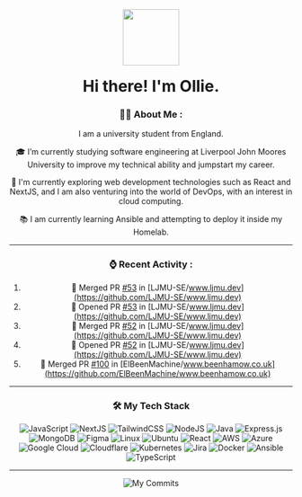 <div align="center">
  <img src="https://www.beenhamow.co.uk/img/logo.svg" width="100" />
  <h1 style="margin-top: 20px">
    Hi there! I'm Ollie.
  </h1>

### 👨‍💻 About Me :

I am a university student from England.

🎓 I’m currently studying software engineering at Liverpool John Moores University to improve my technical ability and jumpstart my career.

🧭 I'm currently exploring web development technologies such as React and NextJS, and I am also venturing into the world of DevOps, with an interest in cloud computing.

📚 I am currently learning Ansible and attempting to deploy it inside my Homelab.

---

### ⌚ Recent Activity :

<!--START_SECTION:activity-->
1. 🎉 Merged PR [#53](https://github.com/LJMU-SE/www.ljmu.dev/pull/53) in [LJMU-SE/www.ljmu.dev](https://github.com/LJMU-SE/www.ljmu.dev)
2. 💪 Opened PR [#53](https://github.com/LJMU-SE/www.ljmu.dev/pull/53) in [LJMU-SE/www.ljmu.dev](https://github.com/LJMU-SE/www.ljmu.dev)
3. 🎉 Merged PR [#52](https://github.com/LJMU-SE/www.ljmu.dev/pull/52) in [LJMU-SE/www.ljmu.dev](https://github.com/LJMU-SE/www.ljmu.dev)
4. 💪 Opened PR [#52](https://github.com/LJMU-SE/www.ljmu.dev/pull/52) in [LJMU-SE/www.ljmu.dev](https://github.com/LJMU-SE/www.ljmu.dev)
5. 🎉 Merged PR [#100](https://github.com/ElBeenMachine/www.beenhamow.co.uk/pull/100) in [ElBeenMachine/www.beenhamow.co.uk](https://github.com/ElBeenMachine/www.beenhamow.co.uk)
<!--END_SECTION:activity-->

---

### 🛠️ My Tech Stack

![JavaScript](https://img.shields.io/badge/JavaScript-FFD900?style=for-the-badge&logo=javascript&logoColor=black)
![NextJS](https://img.shields.io/badge/Next.js-000000?style=for-the-badge&logo=next.js&logoColor=white)
![TailwindCSS](https://img.shields.io/badge/tailwindcss-0F172A?style=for-the-badge&&logo=tailwindcss&logoColor=white)
![NodeJS](https://img.shields.io/badge/Node.js-6DA55F?style=for-the-badge&logo=node.js&logoColor=white)
![Java](https://img.shields.io/badge/Java-ED8B00?style=for-the-badge&logo=oracle&logoColor=white)
![Express.js](https://img.shields.io/badge/Express.js-404d59?style=for-the-badge&logo=express&logoColor=white)
![MongoDB](https://img.shields.io/badge/MongoDB-4ea94b?style=for-the-badge&logo=mongodb&logoColor=white)
![Figma](https://img.shields.io/badge/Figma-BB00FF?style=for-the-badge&logo=figma&logoColor=white)
![Linux](https://img.shields.io/badge/Linux-FCC624?style=for-the-badge&logo=linux&logoColor=black)
![Ubuntu](https://img.shields.io/badge/Ubuntu-E95420?style=for-the-badge&logo=ubuntu&logoColor=white)
![React](https://img.shields.io/badge/react-%2320232a.svg?style=for-the-badge&logo=react&logoColor=%2361DAFB)
![AWS](https://img.shields.io/badge/AWS-FF9900.svg?style=for-the-badge&logo=amazon&logoColor=white)
![Azure](https://img.shields.io/badge/Azure-0072C6.svg?style=for-the-badge&logo=microsoftazure&logoColor=white)
![Google Cloud](https://img.shields.io/badge/Google%20Cloud-%234285F4.svg?style=for-the-badge&logo=google-cloud&logoColor=white)
![Cloudflare](https://img.shields.io/badge/Cloudflare-F38020?style=for-the-badge&logo=Cloudflare&logoColor=white)
![Kubernetes](https://img.shields.io/badge/kubernetes-%23326ce5.svg?style=for-the-badge&logo=kubernetes&logoColor=white)
![Jira](https://img.shields.io/badge/jira-%230A0FFF.svg?style=for-the-badge&logo=jira&logoColor=white)
![Docker](https://img.shields.io/badge/docker-%230db7ed.svg?style=for-the-badge&logo=docker&logoColor=white)
![Ansible](https://img.shields.io/badge/ansible-%231A1918.svg?style=for-the-badge&logo=ansible&logoColor=white)
![TypeScript](https://img.shields.io/badge/typescript-%23007ACC.svg?style=for-the-badge&logo=typescript&logoColor=white)

---

![My Commits](https://github-profile-summary-cards.vercel.app/api/cards/profile-details?username=ElBeenMachine)

</div>